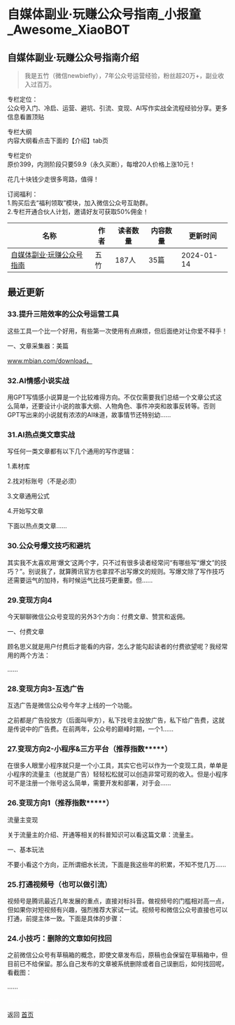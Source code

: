 # 自媒体副业·玩赚公众号指南_小报童_Awesome_XiaoBOT

## 自媒体副业·玩赚公众号指南介绍
> 我是五竹（微信newbiefly），7年公众号运营经验，粉丝超20万+，副业收入过百万。    
    
专栏定位：    
公众号入门、冷启、运营、避坑、引流、变现、AI写作实战全流程经验分享。更多信息看置顶贴    
    
专栏大纲    
内容大纲看点击下面的【介绍】tab页    
    
专栏定价    
原价399，内测阶段只要59.9（永久买断），每增20人价格上涨10元！    
    
花几十块钱少走很多弯路，值得！    
    
订阅福利：    
1.购买后去“福利领取”模块，加入微信公众号互助群。    
2.专栏开通合伙人计划，邀请好友可获取50%佣金！  
  


|名称|作者|读者数量|内容数量|更新时间|
|---|---|---|---|---|
|[自媒体副业·玩赚公众号指南](https://xiaobot.net/p/wuzhu-wechat?refer=0b133df9-27dc-423b-8101-639049001c13)|五竹|187人|35篇|2024-01-14|

## 最近更新
### 33.提升三陪效率的公众号运营工具

这些工具一个比一个好用，有些第一次使用有点麻烦，但后面绝对让你爱不释手！

一、文章采集器：美篇

www.mbian.com/download，

### 32.AI情感小说实战

用GPT写情感小说算是一个比较难得方向。不仅仅需要我们总结一个文章公式这么简单，还要设计小说的故事大纲、人物角色、事件冲突和故事反转等。否则GPT写出来的小说就有浓浓的AI味道，故事情节还特别幼......

### 31.AI热点类文章实战

写任何一类文章都有以下几个通用的写作逻辑：

1.素材库

2.找对标账号（不是必须）

3.文章通用公式

4.开始写文章

下面以热点类文章......

### 30.公众号爆文技巧和避坑

其实我不太喜欢用‘爆文’这两个字，只不过有很多读者经常问“有哪些写“爆文”的技巧？”。别说我了，就算腾讯官方也拿捏不出写爆文的规则。写爆文除了写作技巧还需要运气的加持，有时候运气比技巧更重要。但......

### 29.变现方向4

今天聊聊微信公众号变现的另外3个方向：付费文章、赞赏和返佣。

一、付费文章

顾名思义就是用户付费后才能看的内容，怎么才能勾起读者的付费欲望呢？我经常用的两个方法：

......

### 28.变现方向3-互选广告

互选广告是微信公众号今年才上线的一个功能。

之前都是广告投放方（后面叫甲方），私下找号主投放广告，私下给广告费，这就是传说中的广告费。在前两年，公众号的巅峰时期，一个1......

### 27.变现方向2-小程序&三方平台（推荐指数*****）

在很多人眼里小程序就只是一个小工具，其实它也可以作为一个变现工具，单单是小程序的流量主（也就是广告）轻轻松松就可以创造非常可观的收入。但是小程序可不是注册一个账号这么简单，需要开发和部署，对于会......

### 26.变现方向1（推荐指数*****）

流量主变现

关于流量主的介绍、开通等相关的科普知识可以看这篇文章：流量主。

一、基本玩法

不要小看这个方向，正所谓细水长流，下面是我这些年的积累，不知不觉几万......

### 25.打通视频号（也可以做引流）

视频号是腾讯最近几年发展的重点，直接对标抖音。做视频号的门槛相对高一点，但如果你对短视频有兴趣，强烈推荐大家试一试。视频号和微信公众号直接也可以打通，前提主体一致。下面是具体的步骤：

### 24.小技巧：删除的文章如何找回

之前微信公众号有草稿箱的概念，即使文章发布后，原稿也会保留在草稿箱中，但目前已不给保留。那么自己发布的文章被系统删除或者自己误删后，如何找回呢，看截图：

......


<a href="https://github.com/Reno9527/awesome-xiaobot" style="color: white; text-decoration: none;">awesome-xiaobot</a>

返回 [首页](../README.md)
